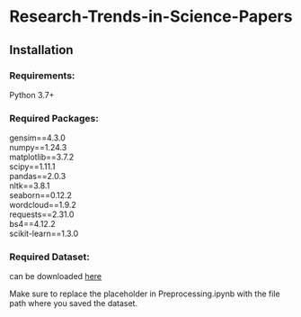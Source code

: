 # Research-Trends-in-Science-Papers

## Installation

### Requirements: 
Python 3.7+

### Required Packages:
gensim==4.3.0  
numpy==1.24.3  
matplotlib==3.7.2  
scipy==1.11.1  
pandas==2.0.3  
nltk==3.8.1  
seaborn==0.12.2  
wordcloud==1.9.2  
requests==2.31.0  
bs4==4.12.2  
scikit-learn==1.3.0  

### Required Dataset: 
can be downloaded [here](https://www.kaggle.com/Cornell-University/arxiv)

Make sure to replace the placeholder in Preprocessing.ipynb with the file path where you saved the dataset.
